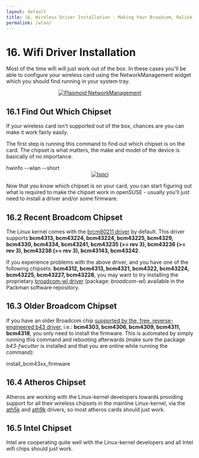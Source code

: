 ```yaml
---
layout: default
title: 16. Wireless Driver Installation - Making Your Broadcom, Ralink etc. Wifi/Wlan Work
permalink: /wlan/
---
```


# 16. Wifi Driver Installation

Most of the time wifi will just work out of the box. In these cases you'll be able to configure your wireless card using the NetworkManagement widget which you should find running in your system tray.

<center><a href="{{ site.baseurl | append: '/images/screenshots/pnm.png' | replace: '//', '/' }}" rel="thumbnail"><img src="{{ site.baseurl | append: '/images/screenshots/pnmb.png' | replace: '//', '/' }}" alt="Plasmoid NetworkManagement" class="pic" /></a></center>

## 16.1 Find Out Which Chipset

If your wireless card isn't supported out of the box, chances are you can make it work fairly easily.

The first step is running this command to find out which chipset is on the card. The chipset is what matters, the make and model of the device is basically of no importance.

<div class="clroot">hwinfo --wlan --short</div>

<center><a href="{{ site.baseurl | append: '/images/screenshots/hwinfo.png' | replace: '//', '/' }}" rel="thumbnail"><img src="{{ site.baseurl | append: '/images/screenshots/hwinfob.png' | replace: '//', '/' }}" alt="lspci" class="pic" /></a></center>

Now that you know which chipset is on your card, you can start figuring out what is required to make the chipset work in openSUSE - usually you'll just need to install a driver and/or some firmware.

## 16.2 Recent Broadcom Chipset

The Linux kernel comes with the <a href="http://linuxwireless.org/en/users/Drivers/brcm80211" target="_blank">brcm80211 driver</a> by default. This driver supports <b>bcm4313, bcm43224, bcm43224, bcm43225, bcm4329, bcm4330, bcm4334, bcm43241, bcm43235 (>= rev 3), bcm43236 (>= rev 3), bcm43238 (>= rev 3), bcm43143, bcm43242</b>.

If you experience problems with the above driver, and you have one of the following chipsets: <b>bcm4312, bcm4313, bcm4321, bcm4322, bcm43224, bcm43225, bcm43227, bcm43228</b>, you may want to try installing the proprietary <a href="http://www.broadcom.com/support/802.11/linux_sta.php" target="_blank">broadcom-wl driver</a> (package: <i>broadcom-wl</i>) available in the Packman software repository.

## 16.3 Older Broadcom Chipset

If you have an older Broadcom chip <a href="http://linuxwireless.org/en/users/Drivers/b43#Supported_chip_types" target="_blank">supported by the, free, reverse-engineered b43 driver</a>, i.e.:  <b>bcm4303, bcm4306, bcm4309, bcm4311, bcm4318</b>, you only need to install the firmware. This is automated by simply running this command and rebooting afterwards (make sure the package <i>b43-fwcutter</i> is installed and that you are online while running the command):
<div class="clroot">install_bcm43xx_firmware</div>

## 16.4 Atheros Chipset

Atheros are working with the Linux-kernel developers towards providing support for all their wireless chipsets in the mainline Linux-kernel, via the <a href="http://linuxwireless.org/en/users/Drivers/ath5k#supported_chips" target="_blank">ath5k</a> and <a href="http://linuxwireless.org/en/users/Drivers/ath9k#supported_chipsets" target="_blank">ath9k</a> drivers, so most atheros cards should just work.

## 16.5 Intel Chipset

Intel are cooperating quite well with the Linux-kernel developers and all Intel wifi chips should just work.

<!--
## 16.6 Other Chipsets

If your chipset manufacturer is not mentioned above, search the web for <i>opensuse [your chipset]</i> and you're likely to find information on how to get it working.

There's a software repository with drivers for e.g. Ralink and Realtek wireless chips. You can add it with this command:

<div class="clroot">zypper addrepo -f http://download.opensuse.org/repositories/driver:/wireless/openSUSE_12.3 wireless</div>
-->
